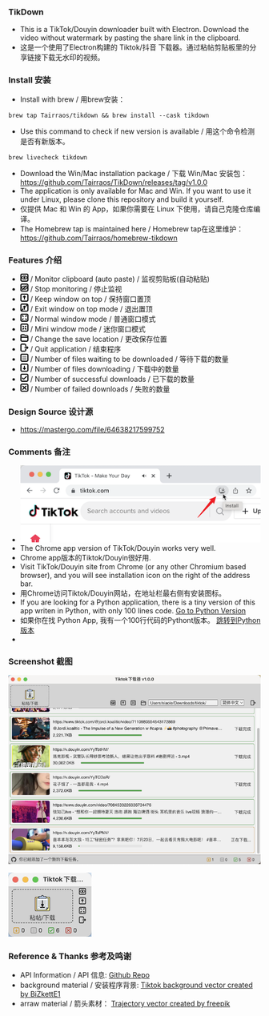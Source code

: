 ### TikDown
- This is a TikTok/Douyin downloader built with Electron. Download the video without watermark by pasting the share link in the clipboard.
- 这是一个使用了Electron构建的 Tiktok/抖音 下载器。通过粘帖剪贴板里的分享链接下载无水印的视频。


### Install 安装
- Install with brew / 用brew安装：
```
brew tap Tairraos/tikdown && brew install --cask tikdown
```
- Use this command to check if new version is available / 用这个命令检测是否有新版本。
```
brew livecheck tikdown
```
- Download the Win/Mac installation package / 下载 Win/Mac 安装包：  
https://github.com/Tairraos/TikDown/releases/tag/v1.0.0
- The application is only available for Mac and Win. If you want to use it under Linux, please clone this repository and build it yourself.
- 仅提供 Mac 和 Win 的 App，如果你需要在 Linux 下使用，请自己克隆仓库编译。
- The Homebrew tap is maintained here / Homebrew tap在这里维护：   
https://github.com/Tairraos/homebrew-tikdown

### Features 介绍
- ![watch](resource/watch.png) / Monitor clipboard (auto paste) / 监视剪贴板(自动粘贴)
- ![stopwatch](resource/stopwatch.png) / Stop monitoring / 停止监视
- ![keeptop](resource/keeptop.png) / Keep window on top / 保持窗口置顶
- ![quittop](resource/quittop.png) / Exit window on top mode / 退出置顶
- ![maximize](resource/maximize.png) / Normal window mode / 普通窗口模式
- ![minimize](resource/minimize.png) / Mini window mode / 迷你窗口模式
- ![folder](resource/folder.png) / Change the save location / 更改保存位置
- ![exit](resource/exit.png) / Quit application / 结束程序
- ![waiting](resource/waiting.png) / Number of files waiting to be downloaded / 等待下载的数量
- ![downloading](resource/downloading.png) / Number of files downloading / 下载中的数量
- ![downloaded](resource/downloaded.png) / Number of successful downloads / 已下载的数量
- ![failed](resource/failed.png) / Number of failed downloads / 失败的数量


### Design Source 设计源
- https://mastergo.com/file/64638217599752


### Comments 备注
- ![Install Chrome App](resource/install%20chrome%20app.png)
- The Chrome app version of TikTok/Douyin works very well. 
- Chrome app版本的Tiktok/Douyin很好用.
- Visit TikTok/Douyin site from Chrome (or any other Chromium based browser), and you will see installation icon on the right of the address bar. 
- 用Chrome访问Tiktok/Douyin网站，在地址栏最右侧有安装图标。
- If you are looking for a Python application, there is a tiny version of this app writen in Python, with only 100 lines code. [Go to Python Version](https://github.com/Tairraos/tiktok-downloader.py)
- 如果你在找 Python App, 我有一个100行代码的Pythont版本。 [跳转到Python版本](https://github.com/Tairraos/tiktok-downloader.py)
- 

### Screenshot 截图
![Normal UI 普通界面](resource/UI.png)

![Mini UI 迷你界面](resource/MiniUI.png)


### Reference & Thanks 参考及鸣谢
- API Information / API 信息: [Github Repo](https://github.com/Evil0ctal/Douyin_TikTok_Download_API)
- background material / 安装程序背景: [Tiktok background vector created by BiZkettE1](https://www.freepik.com/vectors/tiktok-background)
- arraw material / 箭头素材： [Trajectory vector created by freepik](https://www.freepik.com/vectors/trajectory)

